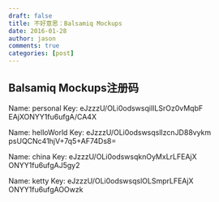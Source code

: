 ```yaml
---
draft: false
title: 不好意思：Balsamiq Mockups
date: 2016-01-28 
author: jason
comments: true
categories: [post]
---
```

<div class="articalTitle">
<h2 id="t_4b1a10010100wqwh" class="titName SG_txta">Balsamiq Mockups注册码</h2>
</div>
<div id="sina_keyword_ad_area" class="articalTag"></div>
<div id="sina_keyword_ad_area2" class="articalContent   ">Name: personal
Key: eJzzzU/OLi0odswsqilILSrOz0vMqbF<wbr />EAjXONYY1fu6ufgA/CA4X

Name: helloWorld
Key: eJzzzU/OLi0odswsqslIzcnJD88vykm<wbr />psUQCNc41hjV+7q5+AF74Ds8=

Name: china
Key: eJzzzU/OLi0odswsqknOyMxLrLFEAjX<wbr />ONYY1fu6ufgAJ5gy2

Name: ketty
Key: eJzzzU/OLi0odswsqslOLSmprLFEAjX<wbr />ONYY1fu6ufgAOOwzk</div>

